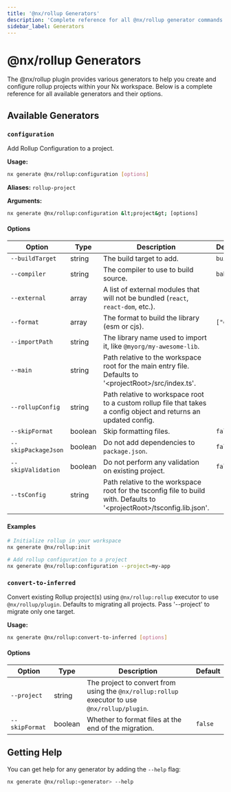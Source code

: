 ```yaml
---
title: '@nx/rollup Generators'
description: 'Complete reference for all @nx/rollup generator commands'
sidebar_label: Generators
---
```


# @nx/rollup Generators

The @nx/rollup plugin provides various generators to help you create and configure rollup projects within your Nx workspace.
Below is a complete reference for all available generators and their options.

## Available Generators

### `configuration`

Add Rollup Configuration to a project.

**Usage:**

```bash
nx generate @nx/rollup:configuration [options]
```

**Aliases:** `rollup-project`

**Arguments:**

```bash
nx generate @nx/rollup:configuration &lt;project&gt; [options]
```

#### Options

| Option              | Type    | Description                                                                                                                   | Default   |
| ------------------- | ------- | ----------------------------------------------------------------------------------------------------------------------------- | --------- |
| `--buildTarget`     | string  | The build target to add.                                                                                                      | `build`   |
| `--compiler`        | string  | The compiler to use to build source.                                                                                          | `babel`   |
| `--external`        | array   | A list of external modules that will not be bundled (`react`, `react-dom`, etc.).                                             |           |
| `--format`          | array   | The format to build the library (esm or cjs).                                                                                 | `["esm"]` |
| `--importPath`      | string  | The library name used to import it, like `@myorg/my-awesome-lib`.                                                             |           |
| `--main`            | string  | Path relative to the workspace root for the main entry file. Defaults to '&lt;projectRoot&gt;/src/index.ts'.                  |           |
| `--rollupConfig`    | string  | Path relative to workspace root to a custom rollup file that takes a config object and returns an updated config.             |           |
| `--skipFormat`      | boolean | Skip formatting files.                                                                                                        | `false`   |
| `--skipPackageJson` | boolean | Do not add dependencies to `package.json`.                                                                                    | `false`   |
| `--skipValidation`  | boolean | Do not perform any validation on existing project.                                                                            | `false`   |
| `--tsConfig`        | string  | Path relative to the workspace root for the tsconfig file to build with. Defaults to '&lt;projectRoot&gt;/tsconfig.lib.json'. |           |

#### Examples

```bash
# Initialize rollup in your workspace
nx generate @nx/rollup:init

# Add rollup configuration to a project
nx generate @nx/rollup:configuration --project=my-app
```

### `convert-to-inferred`

Convert existing Rollup project(s) using `@nx/rollup:rollup` executor to use `@nx/rollup/plugin`. Defaults to migrating all projects. Pass '--project' to migrate only one target.

**Usage:**

```bash
nx generate @nx/rollup:convert-to-inferred [options]
```

#### Options

| Option         | Type    | Description                                                                                    | Default |
| -------------- | ------- | ---------------------------------------------------------------------------------------------- | ------- |
| `--project`    | string  | The project to convert from using the `@nx/rollup:rollup` executor to use `@nx/rollup/plugin`. |         |
| `--skipFormat` | boolean | Whether to format files at the end of the migration.                                           | `false` |

## Getting Help

You can get help for any generator by adding the `--help` flag:

```bash
nx generate @nx/rollup:<generator> --help
```
